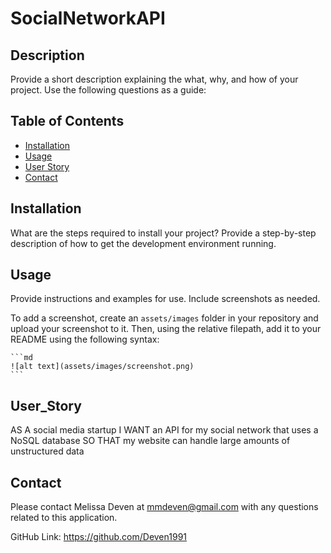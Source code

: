 # SocialNetworkAPI

## Description

Provide a short description explaining the what, why, and how of your project. Use the following questions as a guide:

## Table of Contents 

- [Installation](#installation)
- [Usage](#usage)
- [User Story](#user_story)
- [Contact](#contact)

## Installation

What are the steps required to install your project? Provide a step-by-step description of how to get the development environment running.

## Usage

Provide instructions and examples for use. Include screenshots as needed.

To add a screenshot, create an `assets/images` folder in your repository and upload your screenshot to it. Then, using the relative filepath, add it to your README using the following syntax:

    ```md
    ![alt text](assets/images/screenshot.png)
    ```

## User_Story

AS A social media startup
I WANT an API for my social network that uses a NoSQL database
SO THAT my website can handle large amounts of unstructured data

## Contact

Please contact Melissa Deven at mmdeven@gmail.com with any questions related to this application. 

GitHub Link: https://github.com/Deven1991